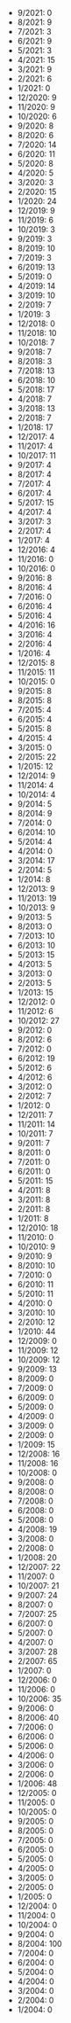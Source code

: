 *  9/2021: 0
*  8/2021: 9
*  7/2021: 3
*  6/2021: 9
*  5/2021: 3
*  4/2021: 15
*  3/2021: 9
*  2/2021: 6
*  1/2021: 0
*  12/2020: 9
*  11/2020: 9
*  10/2020: 6
*  9/2020: 8
*  8/2020: 6
*  7/2020: 14
*  6/2020: 11
*  5/2020: 8
*  4/2020: 5
*  3/2020: 3
*  2/2020: 15
*  1/2020: 24
*  12/2019: 9
*  11/2019: 6
*  10/2019: 3
*  9/2019: 3
*  8/2019: 10
*  7/2019: 3
*  6/2019: 13
*  5/2019: 0
*  4/2019: 14
*  3/2019: 10
*  2/2019: 7
*  1/2019: 3
*  12/2018: 0
*  11/2018: 10
*  10/2018: 7
*  9/2018: 7
*  8/2018: 3
*  7/2018: 13
*  6/2018: 10
*  5/2018: 17
*  4/2018: 7
*  3/2018: 13
*  2/2018: 7
*  1/2018: 17
*  12/2017: 4
*  11/2017: 4
*  10/2017: 11
*  9/2017: 4
*  8/2017: 4
*  7/2017: 4
*  6/2017: 4
*  5/2017: 15
*  4/2017: 4
*  3/2017: 3
*  2/2017: 4
*  1/2017: 4
*  12/2016: 4
*  11/2016: 0
*  10/2016: 0
*  9/2016: 8
*  8/2016: 4
*  7/2016: 0
*  6/2016: 4
*  5/2016: 4
*  4/2016: 16
*  3/2016: 4
*  2/2016: 4
*  1/2016: 4
*  12/2015: 8
*  11/2015: 11
*  10/2015: 0
*  9/2015: 8
*  8/2015: 8
*  7/2015: 4
*  6/2015: 4
*  5/2015: 8
*  4/2015: 4
*  3/2015: 0
*  2/2015: 22
*  1/2015: 12
*  12/2014: 9
*  11/2014: 4
*  10/2014: 4
*  9/2014: 5
*  8/2014: 9
*  7/2014: 0
*  6/2014: 10
*  5/2014: 4
*  4/2014: 0
*  3/2014: 17
*  2/2014: 5
*  1/2014: 8
*  12/2013: 9
*  11/2013: 19
*  10/2013: 9
*  9/2013: 5
*  8/2013: 0
*  7/2013: 10
*  6/2013: 10
*  5/2013: 15
*  4/2013: 5
*  3/2013: 0
*  2/2013: 5
*  1/2013: 15
*  12/2012: 0
*  11/2012: 6
*  10/2012: 27
*  9/2012: 0
*  8/2012: 6
*  7/2012: 0
*  6/2012: 19
*  5/2012: 6
*  4/2012: 6
*  3/2012: 0
*  2/2012: 7
*  1/2012: 0
*  12/2011: 7
*  11/2011: 14
*  10/2011: 7
*  9/2011: 7
*  8/2011: 0
*  7/2011: 0
*  6/2011: 0
*  5/2011: 15
*  4/2011: 8
*  3/2011: 8
*  2/2011: 8
*  1/2011: 8
*  12/2010: 18
*  11/2010: 0
*  10/2010: 9
*  9/2010: 9
*  8/2010: 10
*  7/2010: 0
*  6/2010: 11
*  5/2010: 11
*  4/2010: 0
*  3/2010: 10
*  2/2010: 12
*  1/2010: 44
*  12/2009: 0
*  11/2009: 12
*  10/2009: 12
*  9/2009: 13
*  8/2009: 0
*  7/2009: 0
*  6/2009: 0
*  5/2009: 0
*  4/2009: 0
*  3/2009: 0
*  2/2009: 0
*  1/2009: 15
*  12/2008: 16
*  11/2008: 16
*  10/2008: 0
*  9/2008: 0
*  8/2008: 0
*  7/2008: 0
*  6/2008: 0
*  5/2008: 0
*  4/2008: 19
*  3/2008: 0
*  2/2008: 0
*  1/2008: 20
*  12/2007: 22
*  11/2007: 0
*  10/2007: 21
*  9/2007: 24
*  8/2007: 0
*  7/2007: 25
*  6/2007: 0
*  5/2007: 0
*  4/2007: 0
*  3/2007: 28
*  2/2007: 65
*  1/2007: 0
*  12/2006: 0
*  11/2006: 0
*  10/2006: 35
*  9/2006: 0
*  8/2006: 40
*  7/2006: 0
*  6/2006: 0
*  5/2006: 0
*  4/2006: 0
*  3/2006: 0
*  2/2006: 0
*  1/2006: 48
*  12/2005: 0
*  11/2005: 0
*  10/2005: 0
*  9/2005: 0
*  8/2005: 0
*  7/2005: 0
*  6/2005: 0
*  5/2005: 0
*  4/2005: 0
*  3/2005: 0
*  2/2005: 0
*  1/2005: 0
*  12/2004: 0
*  11/2004: 0
*  10/2004: 0
*  9/2004: 0
*  8/2004: 100
*  7/2004: 0
*  6/2004: 0
*  5/2004: 0
*  4/2004: 0
*  3/2004: 0
*  2/2004: 0
*  1/2004: 0